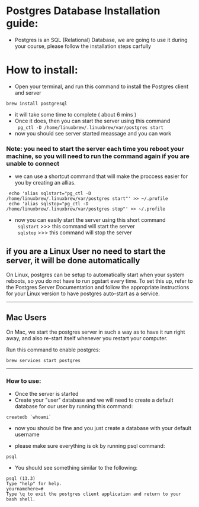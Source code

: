 
# Postgres Database Installation guide:
- Postgres is an SQL (Relational) Database, we are going to use it during your course, please follow the installation steps carfully

# How to install:
- Open your terminal, and run this command to install the Postgres client and server

```brew install postgresql```

- it will take some time to complete ( about 6 mins )
- Once it does, then you can start the server using this command <br>
``` pg_ctl -D /home/linuxbrew/.linuxbrew/var/postgres start```
- now you should see server started meassage and you can work 
![]()
### Note: you need to start the server each time you reboot your machine, so you will need to run the command again if you are unable to connect
- we can use a shortcut command that will make the proccess easier for you by creating an allias.

``` echo 'alias sqlstart="pg_ctl -D /home/linuxbrew/.linuxbrew/var/postgres start"' >> ~/.profile``` <br>
``` echo 'alias sqlstop="pg_ctl -D /home/linuxbrew/.linuxbrew/var/postgres stop"' >> ~/.profile```

- now you can easily start the server using this short command <br>
``` sqlstart```  >>> this command will start the server <br>
``` sqlstop```   >>> this command will stop the server

## if you are a Linux User no need to start the server, it will be done automatically
On Linux, postgres can be setup to automatically start when your system reboots, so you do not have to run pgstart every time. To set this up, refer to the Postgres Server Documentation and follow the appropriate instructions for your Linux version to have postgres auto-start as a service.


-------------------------------------------------
## Mac Users
On Mac, we start the postgres server in such a way as to have it run right away, and also re-start itself whenever you restart your computer.

Run this command to enable postgres:

```brew services start postgres```

-------------------------------------------------
### How to use:
- Once the server is started
- Create your "user" database and we will need to create a default database for our user by running this command:

``` createdb `whoami` ```

- now you should be fine and you just create a database with your default username

- please make sure everything is ok by running psql command:

``` psql ```

- You should see something similar to the following:
```
psql (13.3)
Type "help" for help.
yournamehere=#
Type \q to exit the postgres client application and return to your bash shell.
```

 
